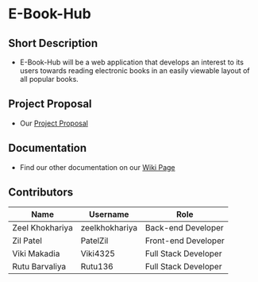 # E-Book-Hub

## Short Description
* E-Book-Hub will be a web application that develops an interest to its users towards reading electronic books in an easily viewable layout of all popular books. 

## Project Proposal
* Our [Project Proposal](https://github.com/Patelzil/E-Book-Hub/wiki/Project-Proposal)

## Documentation
* Find our other documentation on our [Wiki Page](https://github.com/Patelzil/E-Book-Hub/wiki)

## Contributors
| Name | Username | Role |
|---|---|---|
| Zeel Khokhariya| zeelkhokhariya | Back-end Developer |
| Zil Patel | PatelZil | Front-end Developer |
| Viki Makadia | Viki4325 | Full Stack Developer |
| Rutu Barvaliya| Rutu136 | Full Stack Developer |

